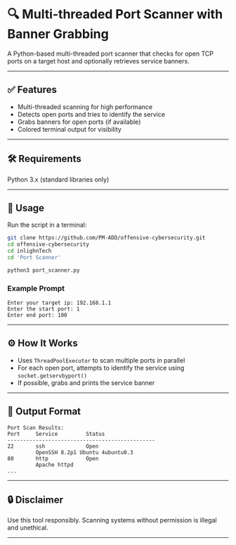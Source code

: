 # 🔍 Multi-threaded Port Scanner with Banner Grabbing

A Python-based multi-threaded port scanner that checks for open TCP ports on a target host and optionally retrieves service banners.

---

## ✅ Features

- Multi-threaded scanning for high performance
- Detects open ports and tries to identify the service
- Grabs banners for open ports (if available)
- Colored terminal output for visibility

---

## 🛠 Requirements

Python 3.x (standard libraries only)

---

## 🚀 Usage

Run the script in a terminal:

```bash
git clone https://github.com/PM-ADD/offensive-cybersecurity.git
cd offensive-cybersecurity
cd inlighnTech
cd 'Port Scanner'
```

```bash
python3 port_scanner.py
```

### Example Prompt

```
Enter your target ip: 192.168.1.1
Enter the start port: 1
Enter end port: 100
```

---

## ⚙️ How It Works

- Uses `ThreadPoolExecutor` to scan multiple ports in parallel
- For each open port, attempts to identify the service using `socket.getservbyport()`
- If possible, grabs and prints the service banner

---

## 📌 Output Format

```
Port Scan Results:
Port     Service         Status
-----------------------------------------------
22       ssh             Open
         OpenSSH 8.2p1 Ubuntu 4ubuntu0.3
80       http            Open
         Apache httpd
...
```

---



## 🔒 Disclaimer

Use this tool responsibly. Scanning systems without permission is illegal and unethical.

---

